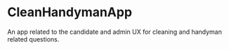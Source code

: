# CleanHandymanApp
An app related to the candidate and admin UX for cleaning and handyman related questions.
